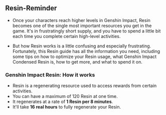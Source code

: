 ## Resin-Reminder
- Once your characters reach higher levels in Genshin Impact, Resin becomes one of the single most important resources you get in the game. It's in frustratingly short supply, and you have to spend a little bit each time you complete certain high-level activities. 

- But how Resin works is a little confusing and especially frustrating. Fortunately, this Resin guide has all the information you need, including some tips on how to optimize your Resin usage, what Genshin Impact Condensed Resin is, how to get more, and what to spend it on. 

### Genshin Impact Resin: How it works 
- Resin is a regenerating resource used to access rewards from certain activities.
- You can have a maximum of 120 Resin at one time.
- It regenerates at a rate of __1 Resin per 8 minutes__.
- It'll take __16 real hours__ to fully regenerate your Resin.

